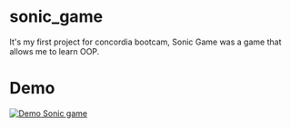 # sonic_game

It's my first project for concordia bootcam, Sonic Game was a game that allows me to learn OOP.

# Demo

[![Demo Sonic game](https://i.ytimg.com/vi/VGWmjZlDgPA/hqdefault.jpg?sqp=-oaymwEjCPYBEIoBSFryq4qpAxUIARUAAAAAGAElAADIQj0AgKJDeAE=&rs=AOn4CLAr4rpgCRiEkQS4Et7GDrl5WirGwQ)](https://www.youtube.com/watch?v=VGWmjZlDgPA)
